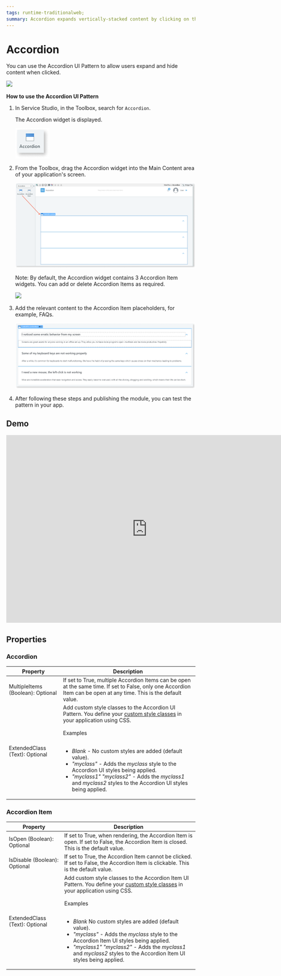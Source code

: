 ```yaml
---
tags: runtime-traditionalweb; 
summary: Accordion expands vertically-stacked content by clicking on the header.
---
```


# Accordion

You can use the Accordion UI Pattern to allow users expand and hide content when clicked.

 ![](<images/accordion-image-2.png>)

**How to use the Accordion UI Pattern**

1. In Service Studio, in the Toolbox, search for `Accordion`.

    The Accordion widget is displayed.

     ![](<images/accordion-image-4.png>)

1. From the Toolbox, drag the Accordion widget into the Main Content area of your application's screen.

    ![](<images/accordion-image-5.png>)

    Note: By default, the Accordion widget contains 3 Accordion Item widgets. You can add or delete Accordion Items as required.

      ![](<images/accordion-image-1.png>)

1. Add the relevant content to the Accordion Item placeholders, for example, FAQs. 
  
    ![](<images/accordion-image-3.png>)

1. After following these steps and publishing the module, you can test the pattern in your app. 



## Demo

<iframe width="750" height="500" src="https://www.youtube.com/embed/FWTZ2tLVlfE" frameborder="0" allow="accelerometer; autoplay; encrypted-media; gyroscope; picture-in-picture" allowfullscreen="allowfullscreen"></iframe>

## Properties

### Accordion

| **Property** |  **Description** |  
|---|---|
| MultipleItems (Boolean): Optional |  If set to True, multiple Accordion Items can be open at the same time. If set to False, only one Accordion Item can be open at any time. This is the default value. | 
| ExtendedClass (Text): Optional  |  Add custom style classes to the Accordion UI Pattern. You define your [custom style classes](../../../../../../develop/ui/look-feel/css.md) in your application using CSS.<br/><br/>Examples<br/><br/> <ul><li>_Blank_ - No custom styles are added (default value).</li><li>_"myclass"_ - Adds the _myclass_ style to the Accordion UI styles being applied.</li><li>_"myclass1" "myclass2"_ - Adds the _myclass1_ and _myclass2_ styles to the Accordion UI styles being applied.</li></ul> |

### Accordion Item

| **Property** |  **Description** | 
|---|---|
| IsOpen (Boolean): Optional  |  If set to True, when rendering, the Accordion Item is open. If set to False, the Accordion Item is closed. This is the default value.|  
| IsDisable (Boolean): Optional  |  If set to True, the Accordion Item cannot be clicked. If set to False, the Accordion Item is clickable. This is the default value. 
| ExtendedClass (Text): Optional  |  Add custom style classes to the Accordion Item UI Pattern. You define your [custom style classes](../../../../../../develop/ui/look-feel/css.md) in your application using CSS.<br/><br/>Examples<br/><br/> <ul><li>_Blank_ No custom styles are added (default value).</li><li>_"myclass"_ - Adds the _myclass_ style to the Accordion Item UI styles being applied.</li><li>_"myclass1" "myclass2"_ - Adds the _myclass1_ and _myclass2_ styles to the Accordion Item UI styles being applied. </li></ul> |



